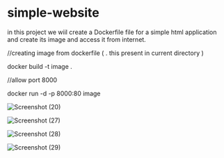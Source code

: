 # simple-website
in this project we wiil create a Dockerfile file for a simple html application and create its image and access it from internet.


//creating image from dockerfile ( . this present in current directory )

docker build -t image .


//allow port 8000 

docker run -d -p 8000:80 image


![Screenshot (20)](https://user-images.githubusercontent.com/105406469/219286208-254bb712-d9b8-4b26-9c91-c1b6a8dafa12.png)




![Screenshot (27)](https://user-images.githubusercontent.com/105406469/219286245-5d68328a-0bb7-48f6-858c-2a62a1702e93.png)


![Screenshot (28)](https://user-images.githubusercontent.com/105406469/219286320-69c9a897-541f-4a54-894c-ff7137999e20.png)



![Screenshot (29)](https://user-images.githubusercontent.com/105406469/219286493-6e371fc2-2673-42d3-9f68-46d09b7280dd.png)









